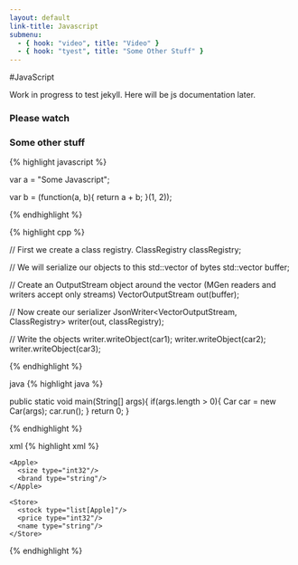```yaml
---
layout: default
link-title: Javascript
submenu:
  - { hook: "video", title: "Video" }
  - { hook: "tyest", title: "Some Other Stuff" }
--- 
```


#JavaScript

Work in progress to test jekyll. Here will be js documentation later.

### Please watch <a name="video">&nbsp;</a>

### Some other stuff<a name="other">&nbsp;</a>



{% highlight javascript %}

var a = "Some Javascript";

var b = (function(a, b){
  return a + b;
}(1, 2));

{% endhighlight %}

{% highlight cpp %}

// First we create a class registry.
ClassRegistry classRegistry;

// We will serialize our objects to this std::vector of bytes
std::vector<char> buffer;

// Create an OutputStream object around the vector (MGen readers and writers accept only streams)
VectorOutputStream out(buffer);

// Now create our serializer
JsonWriter<VectorOutputStream, ClassRegistry> writer(out, classRegistry);

// Write the objects
writer.writeObject(car1);
writer.writeObject(car2);
writer.writeObject(car3);

{% endhighlight %}


java
{% highlight java %}

public static void main(String[] args){
  if(args.length > 0){
    Car car = new Car(args);
    car.run();
  }
  return 0;
}

{% endhighlight %}


xml
{% highlight xml %}

<Module>
  <Types>

    <Apple>
      <size type="int32"/>
      <brand type="string"/>
    </Apple>

    <Store>
      <stock type="list[Apple]"/>
      <price type="int32"/>
      <name type="string"/>
    </Store>

  </Types>
</Module>

{% endhighlight %}